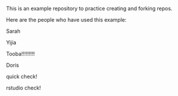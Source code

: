 This is an example repository to practice creating and forking repos.

Here are the people who have used this example:

Sarah

Yijia

Tooba!!!!!!!!!

Doris 

quick check!

rstudio check!